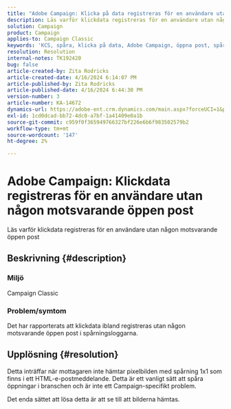 ```yaml
---
title: "Adobe Campaign: Klicka på data registreras för en användare utan någon motsvarande öppen post"
description: Läs varför klickdata registreras för en användare utan någon motsvarande öppen post
solution: Campaign
product: Campaign
applies-to: Campaign Classic
keywords: 'KCS, spåra, klicka på data, Adobe Campaign, öppna post, spåra öppnas '
resolution: Resolution
internal-notes: TK192420
bug: false
article-created-by: Zita Rodricks
article-created-date: 4/16/2024 6:14:07 PM
article-published-by: Zita Rodricks
article-published-date: 4/16/2024 6:44:30 PM
version-number: 3
article-number: KA-14672
dynamics-url: https://adobe-ent.crm.dynamics.com/main.aspx?forceUCI=1&pagetype=entityrecord&etn=knowledgearticle&id=b00aae1b-1dfc-ee11-a1ff-6045bd0065b6
exl-id: 1cd0dcad-bb72-4dc0-a7bf-1a41409e0a1b
source-git-commit: c959f0f365949766327bf226e6b6f983502579b2
workflow-type: tm+mt
source-wordcount: '147'
ht-degree: 2%

---
```


# Adobe Campaign: Klickdata registreras för en användare utan någon motsvarande öppen post


Läs varför klickdata registreras för en användare utan någon motsvarande öppen post

## Beskrivning {#description}


### Miljö

Campaign Classic

### Problem/symtom

Det har rapporterats att klickdata ibland registreras utan någon motsvarande öppen post i spårningsloggarna.


## Upplösning {#resolution}


Detta inträffar när mottagaren inte hämtar pixelbilden med spårning 1x1 som finns i ett HTML-e-postmeddelande. Detta är ett vanligt sätt att spåra öppningar i branschen och är inte ett Campaign-specifikt problem.

Det enda sättet att lösa detta är att se till att bilderna hämtas.
